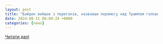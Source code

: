```yaml
---
layout: post
title: "Байден вийшов з перегонів, назвавши перемогу над Трампом головним пріоритетом - iPress.ua"
date: 2024-08-11 00:09:24 +0000
categories: [news]
---
```


[Читати далі](https://ipress.ua/news/bayden_vyyshov_z_peregoniv_nazvavshy_peremogu_nad_trampom_golovnym_priorytetom_360847.html)
